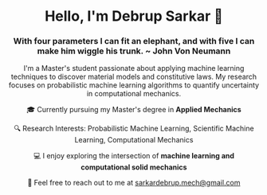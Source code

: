 # <div align="center"> Hello, I'm Debrup Sarkar 👋

### <div align="center"> With four parameters I can fit an elephant, and with five I can make him wiggle his trunk. ~ John Von Neumann

<div align="center"> I'm a Master's student passionate about applying machine learning techniques to discover material models and constitutive laws. My research focuses on probabilistic machine learning algorithms to quantify uncertainty in computational mechanics. 

🎓 Currently pursuing my Master's degree in **Applied Mechanics**

🔍 Research Interests: Probabilistic Machine Learning, Scientific Machine Learning, Computational Mechanics

💻 I enjoy exploring the intersection of **machine learning and computational solid mechanics**

📧 Feel free to reach out to me at sarkardebrup.mech@gmail.com
